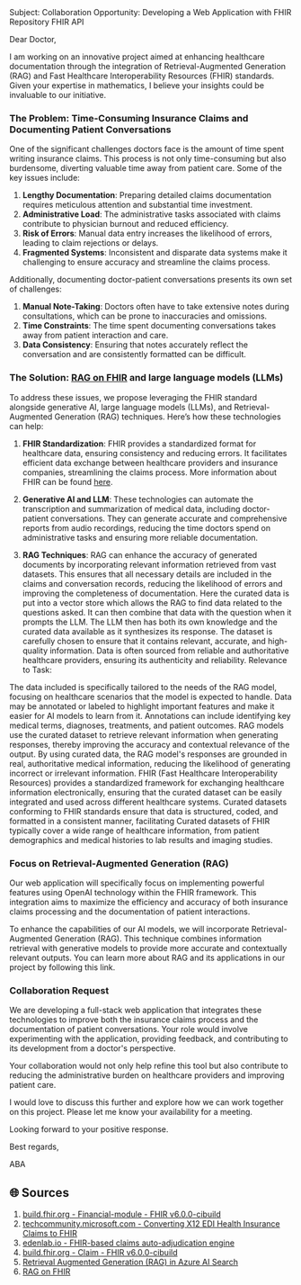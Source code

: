 <response>
Subject: Collaboration Opportunity: Developing a Web Application with FHIR Repository
FHIR API

Dear Doctor,

I am working on an innovative project aimed at enhancing healthcare documentation through the integration of Retrieval-Augmented Generation (RAG) and Fast Healthcare Interoperability Resources (FHIR) standards. Given your expertise in mathematics, I believe your insights could be invaluable to our initiative.

### The Problem: Time-Consuming Insurance Claims and Documenting Patient Conversations

One of the significant challenges doctors face is the amount of time spent writing insurance claims. This process is not only time-consuming but also burdensome, diverting valuable time away from patient care. Some of the key issues include:

1. **Lengthy Documentation**: Preparing detailed claims documentation requires meticulous attention and substantial time investment.
2. **Administrative Load**: The administrative tasks associated with claims contribute to physician burnout and reduced efficiency.
3. **Risk of Errors**: Manual data entry increases the likelihood of errors, leading to claim rejections or delays.
4. **Fragmented Systems**: Inconsistent and disparate data systems make it challenging to ensure accuracy and streamline the claims process.

Additionally, documenting doctor-patient conversations presents its own set of challenges:

1. **Manual Note-Taking**: Doctors often have to take extensive notes during consultations, which can be prone to inaccuracies and omissions.
2. **Time Constraints**: The time spent documenting conversations takes away from patient interaction and care.
3. **Data Consistency**: Ensuring that notes accurately reflect the conversation and are consistently formatted can be difficult.

### The Solution: [RAG on FHIR](https://medium.com/@samschifman/rag-on-fhir-29a9771f49b6) and large language models (LLMs) 

To address these issues, we propose leveraging the FHIR standard alongside generative AI, large language models (LLMs), and Retrieval-Augmented Generation (RAG) techniques. Here’s how these technologies can help:

1. **FHIR Standardization**: FHIR provides a standardized format for healthcare data, ensuring consistency and reducing errors. It facilitates efficient data exchange between healthcare providers and insurance companies, streamlining the claims process. More information about FHIR can be found [here](https://build.fhir.org/).

2. **Generative AI and LLM**: These technologies can automate the transcription and summarization of medical data, including doctor-patient conversations. They can generate accurate and comprehensive reports from audio recordings, reducing the time doctors spend on administrative tasks and ensuring more reliable documentation.

3. **RAG Techniques**: RAG can enhance the accuracy of generated documents by incorporating relevant information retrieved from vast datasets. This ensures that all necessary details are included in the claims and conversation records, reducing the likelihood of errors and improving the completeness of documentation.
Here the curated data is put into a vector store which allows the RAG to find data related to the questions asked. It can then combine that data with the question when it prompts the LLM. The LLM then has both its own knowledge and the curated data available as it synthesizes its response.
The dataset is carefully chosen to ensure that it contains relevant, accurate, and high-quality information.
Data is often sourced from reliable and authoritative healthcare providers, ensuring its authenticity and reliability.
Relevance to Task:

The data included is specifically tailored to the needs of the RAG model, focusing on healthcare scenarios that the model is expected to handle.
Data may be annotated or labeled to highlight important features and make it easier for AI models to learn from it.
Annotations can include identifying key medical terms, diagnoses, treatments, and patient outcomes.
RAG models use the curated dataset to retrieve relevant information when generating responses, thereby improving the accuracy and contextual relevance of the output.
By using curated data, the RAG model's responses are grounded in real, authoritative medical information, reducing the likelihood of generating incorrect or irrelevant information.
FHIR (Fast Healthcare Interoperability Resources) provides a standardized framework for exchanging healthcare information electronically, ensuring that the curated dataset can be easily integrated and used across different healthcare systems.
Curated datasets conforming to FHIR standards ensure that data is structured, coded, and formatted in a consistent manner, facilitating 
Curated datasets of FHIR typically cover a wide range of healthcare information, from patient demographics and medical histories to lab results and imaging studies.

### Focus on Retrieval-Augmented Generation (RAG)

Our web application will specifically focus on implementing powerful features using OpenAI technology within the FHIR framework. This integration aims to maximize the efficiency and accuracy of both insurance claims processing and the documentation of patient interactions.

To enhance the capabilities of our AI models, we will incorporate Retrieval-Augmented Generation (RAG). This technique combines information retrieval with generative models to provide more accurate and contextually relevant outputs. You can learn more about RAG and its applications in our project by following this link.

### Collaboration Request

We are developing a full-stack web application that integrates these technologies to improve both the insurance claims process and the documentation of patient conversations. Your role would involve experimenting with the application, providing feedback, and contributing to its development from a doctor's perspective.

Your collaboration would not only help refine this tool but also contribute to reducing the administrative burden on healthcare providers and improving patient care.

I would love to discuss this further and explore how we can work together on this project. Please let me know your availability for a meeting.

Looking forward to your positive response.

Best regards,

ABA

## 🌐 Sources
1. [build.fhir.org - Financial-module - FHIR v6.0.0-cibuild](https://build.fhir.org/financial-module.html)
2. [techcommunity.microsoft.com - Converting X12 EDI Health Insurance Claims to FHIR](https://techcommunity.microsoft.com/t5/healthcare-and-life-sciences/converting-x12-edi-health-insurance-claims-to-fhir/ba-p/3762622)
3. [edenlab.io - FHIR-based claims auto-adjudication engine](https://edenlab.io/case/fhir-based-claims-auto-adjudication-engine)
4. [build.fhir.org - Claim - FHIR v6.0.0-cibuild](https://build.fhir.org/claim.html)
5. [Retrieval Augmented Generation (RAG) in Azure AI Search](https://learn.microsoft.com/en-us/azure/search/retrieval-augmented-generation-overview)
6. [RAG on FHIR](https://medium.com/@samschifman/rag-on-fhir-29a9771f49b6)
</response>